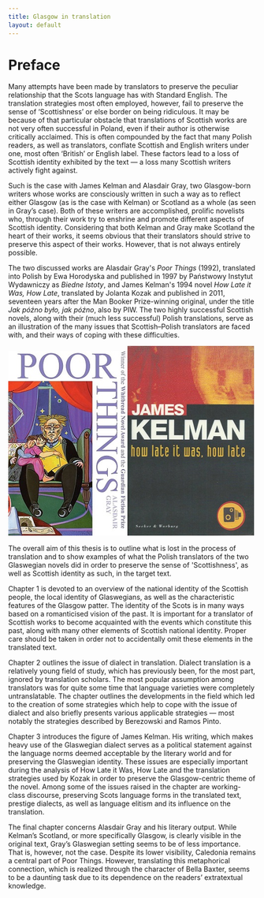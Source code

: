 ```yaml
---
title: Glasgow in translation
layout: default
---
```


# Preface

Many attempts have been made by translators to preserve the peculiar relationship that the Scots language has with Standard English. The translation strategies most often employed, however, fail to preserve the sense of ‘Scottishness’ or else border on being ridiculous. It may be because of that particular obstacle that translations of Scottish works are not very often successful in Poland, even if their author is otherwise critically acclaimed. This is often compounded by the fact that many Polish readers, as well as translators, conflate Scottish and English writers under one, most often ‘British’ or English label. These factors lead to a loss of Scottish identity exhibited by the text — a loss many Scottish writers actively fight against.

Such is the case with James Kelman and Alasdair Gray, two Glasgow-born writers whose works are consciously written in such a way as to reflect either Glasgow (as is the case with Kelman) or Scotland as a whole (as seen in Gray’s case). Both of these writers are accomplished, prolific novelists who, through their work try to enshrine and promote different aspects of Scottish identity. Considering that both Kelman and Gray make Scotland the heart of their works, it seems obvious that their translators should strive to preserve this aspect of their works. However, that is not always entirely possible.

The two discussed works are Alasdair Gray's *Poor Things* (1992), translated into Polish by Ewa Horodyska and published in 1997 by Państwowy Instytut Wydawniczy as *Biedne Istoty*, and James Kelman's 1994 novel *How Late it Was, How Late*, translated by Jolanta Kozak and published in 2011, seventeen years after the Man Booker Prize-winning original, under the title *Jak późno było, jak późno*, also by PIW. The two highly successful Scottish novels, along with their (much less successful) Polish translations, serve as an illustration of the many issues that Scottish–Polish translators are faced with, and their ways of coping with these difficulties. 

![Alasdair Gray's Poor Things cover](../images/GrayPoorThings.jpg)
![James Kelman's How Late it Was, How Late cover](../images/JamesKelmanHowLate.jpg)

The overall aim of this thesis is to outline what is lost in the process of translation and to show examples of what the Polish translators of the two Glaswegian novels did in order to preserve the sense of 'Scottishness', as well as Scottish identity as such, in the target text. 

Chapter 1 is devoted to an overview of the national identity of the Scottish people, the local identity of Glaswegians, as well as the characteristic features of the Glasgow patter. The identity of the Scots is in many ways based on a romanticised vision of the past. It is important for a translator of Scottish works to become acquainted with the events which constitute this past, along with many other elements of Scottish national identity. Proper care should be taken in order not to accidentally omit these elements in the translated text.

Chapter 2 outlines the issue of dialect in translation. Dialect translation is a relatively young field of study, which has previously been, for the most part, ignored by translation scholars. The most popular assumption among translators was for quite some time that language varieties were completely untranslatable. The chapter outlines the developments in the field which led to the creation of some strategies which help to cope with the issue of dialect and also briefly presents various applicable strategies — most notably the strategies described by Berezowski and Ramos Pinto.

Chapter 3 introduces the figure of James Kelman. His writing, which makes heavy use of the Glaswegian dialect serves as a political statement against the language norms deemed acceptable by the literary world and for preserving the Glaswegian identity. These issues are especially important during the analysis of How Late it Was, How Late and the translation strategies used by Kozak in order to preserve the Glasgow-centric theme of the novel. Among some of the issues raised in the chapter are working-class discourse, preserving Scots language forms in the translated text, prestige dialects, as well as language elitism and its influence on the translation.

The final chapter concerns Alasdair Gray and his literary output. While Kelman’s Scotland, or more specifically Glasgow, is clearly visible in the original text, Gray’s Glaswegian setting seems to be of less importance. That is, however, not the case. Despite its lower visibility, Caledonia remains a central part of Poor Things. However, translating this metaphorical connection, which is realized through the character of Bella Baxter, seems to be a daunting task due to its dependence on the readers’ extratextual knowledge.
